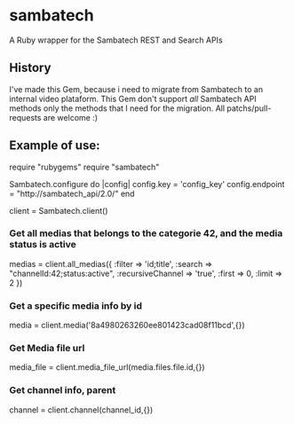 sambatech
=========

A Ruby wrapper for the Sambatech REST and Search APIs

## History ##

I've made this Gem, because i need to migrate from Sambatech to an internal video plataform.
This Gem don't support *all* Sambatech API methods only the methods that I need for the migration.
All patchs/pull-requests are welcome :)

## Example of use:

require "rubygems"
require "sambatech"

Sambatech.configure do |config|
  config.key = 'config_key'
  config.endpoint = "http://sambatech_api/2.0/"
end

client = Sambatech.client()

### Get all medias that belongs to the categorie 42, and the media status is active

medias = client.all_medias({
          :filter => 'id;title',
          :search => "channelId:42;status:active",
          :recursiveChannel => 'true',
          :first => 0,
          :limit => 2
})

### Get a specific media info by id ###

media = client.media('8a4980263260ee801423cad08f11bcd',{})

### Get Media file url

media_file = client.media_file_url(media.files.file.id,{})

### Get channel info, parent ###

channel = client.channel(channel_id,{})



